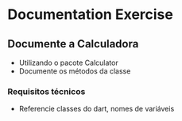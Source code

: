 # Documentation Exercise

## Documente a Calculadora

- Utilizando o pacote Calculator
- Documente os métodos da classe

### Requisitos técnicos

- Referencie classes do dart, nomes de variáveis
